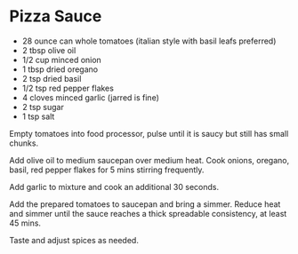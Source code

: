 # Pizza Sauce

- 28 ounce can whole tomatoes (italian style with basil leafs preferred)
- 2 tbsp olive oil
- 1/2 cup minced onion
- 1 tbsp dried oregano
- 2 tsp dried basil
- 1/2 tsp red pepper flakes
- 4 cloves minced garlic (jarred is fine)
- 2 tsp sugar
- 1 tsp salt


Empty tomatoes into food processor, pulse until it is saucy but still has small chunks.

Add olive oil to medium saucepan over medium heat. Cook onions, oregano, basil, red pepper flakes for 5 mins stirring frequently.

Add garlic to mixture and cook an additional 30 seconds.

Add the prepared tomatoes to saucepan and bring a simmer. Reduce heat and simmer until the sauce reaches a thick spreadable consistency, at least 45 mins.

Taste and adjust spices as needed.
